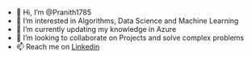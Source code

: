 - 👋 Hi, I’m @Pranith1785
- 👀 I’m interested in Algorithms, Data Science and Machine Learning
- 🌱 I’m currently updating my knowledge in Azure
- 💞️ I’m looking to collaborate on Projects and solve complex problems
- 📫 Reach me on [Linkedin](https://www.linkedin.com/in/pranith-kumar-gourisetty-a1bb6782/)

<!---
Pranith1785/Pranith1785 is a ✨ special ✨ repository because its `README.md` (this file) appears on your GitHub profile.
You can click the Preview link to take a look at your changes.
--->
